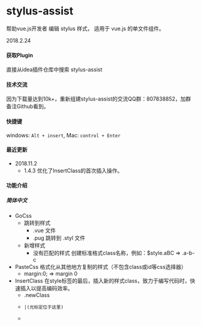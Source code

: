# stylus-assist
帮助vue.js开发者 编辑 stylus 样式， 适用于 vue.js 的单文件组件。

2018.2.24

#### 获取Plugin
直接从idea插件仓库中搜索 stylus-assist

#### 技术交流
因为下载量达到10k+，重新组建stylus-assist的交流QQ群：807838852，加群备注Github看到。

#### 快捷键
windows: `Alt + insert`, Mac: `control + Enter`

#### 最近更新
* 2018.11.2
    * 1.4.3 优化了InsertClass的首次插入操作。

#### 功能介绍
##### 简体中文
* GoCss 
    * 跳转到样式
        * .vue 文件
        * .pug 跳转到 .styl 文件
    * 新增样式
        * 没有匹配的样式 创建标准格式class名称，例如：$style.aBC => .a-b-c
* PasteCss 格式化从其他地方复制的样式（不包含class或id等css选择器）
    * margin:0;  =>  margin 0
* InsertClass 在style标签的最后，插入新的样式class，致力于编写代码时，快速插入以提高编码效率。
    *   .newClass
    *     |(光标定位于这里)
    * <style>
##### English
* GoCss
    * Jump to stylus css
         * .vue file
         * .pug jump to .styl file
    * New class mode
         * If plugin can not find selected class,it will think you want to create a new class,such as：$style.aBC =&gt; .a-b-c
* PasteCss format some css(don't contains class or other css selectors) you copy from another place, such as chrome or files
    * margin:0;  =&gt;  margin 0
* Insert class into zhe last of style-tag
    *   .newClass
    *     |
    * <style>

#### 获取帮助以及建议
QQ:11563928

#### 更新日志
* 1.1.0 changes: 新增pug文件跳转styl文件的支持
* 1.1.1 changes: 修复bug
* 1.1.2 changes: 打包问题
* 1.1.3 changes: 新增光标位置自动选择，适用于：.~"的class
* 1.1.4 changes: 优化了选择逻辑，手动选择和自动选择将更加流畅，不光适用于.~"
* 1.1.5 changes: 修复了一个匹配bug，之前container有可能会误匹配到.container-any，现在将正确匹配到.container
* 1.2.0 changes: 新增功能PasteCss,该功能可以将从chrome中调试的css样式,直接按照标准格式粘贴入stylus
* 1.2.1~1.2.3 changes: 支持多平台，修复一些小问题
* 1.2.4 changes: 应平台要求，添加新的英文描述，需要中文描述的，可以去github查看。
* 1.2.5 优化PasteCss插入方式，现在会正确插入到指定位置。新增选中部分样式，可以直接替换插入，注意替换插入包含两步：删除和插入，因此撤销时需要两次才能撤销完善。
* 1.2.6 继续优化PasteCss将插入操作合并成一步，进一步方便使用。
* 1.2.7 优化PasteCss格式化代码的逻辑，区别处理混合代码的格式化效果；优化GoCss跳转后光标位置。
* 1.3.0 GoCss加入一直期待支持的 Navigate Back & Forward 快捷键来回切换。
* 1.4.0 新增InsertClass功能，该功能处于公共测试阶段，如有问题，欢迎在github上提出。
* 1.4.1 修复没有style标签异常的情况，优化了实现缩小了插件大小。
* 1.4.2 修改开源项目地址。
* 1.4.3 优化了InsertClass的首次插入操作。

#### 给我买杯咖啡 Buy me a coffee
![image](https://user-images.githubusercontent.com/13230237/35954042-88d45846-0cc2-11e8-98a3-29adb4f0be9a.png)


